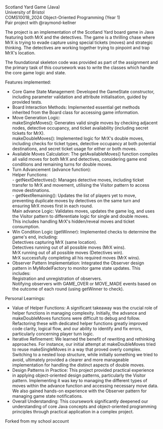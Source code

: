 Scotland Yard Game (Java)  
University of Bristol  
COMS10018_2024 Object-Oriented Programming (Year 1)  
Pair project with @raymond-kellner  

The project is an implementation of the Scotland Yard board game in Java featuring both MrX and the detectives. The game is a thrilling chase where MrX is trying to evade capture using special tickets (moves) and strategic thinking. The detectives are working together trying to pinpoint and trap MrX's location.

The foundational skeleton code was provided as part of the assignment and the primary task of this coursework was to write the classes which handle the core game logic and state.

Features implemented:
- Core Game State Management: Developed the GameState constructor, including parameter validation and attribute initialisation, guided by provided tests.
- Board Interaction Methods: Implemented essential get methods inherited from the Board class for accessing game information.
- Move Generation Logic:  
	makeSingleMoves(): Generates valid single moves by checking adjacent nodes, detective occupancy, and ticket availability (including secret tickets for MrX).  
	makeDoubleMoves(): Implemented logic for MrX's double moves, including checks for ticket types, detective occupancy at both potential destinations, and secret ticket usage for either or both moves.  
- Available Moves Calculation: The getAvailableMoves() function compiles all valid moves for both MrX and detectives, considering game end conditions and remaining turns for double moves.
- Turn Advancement (advance function):  
        Helper Functions:  
            - getNextDetectives(): Manages detective moves, including ticket transfer to MrX and movement, utilising the Visitor pattern to access move destinations.  
            - getNextRemaining(): Updates the list of players yet to move, preventing duplicate moves by detectives on the same turn and ensuring MrX moves first in each   round.  
        Main advance Logic: Validates moves, updates the game log, and uses the Visitor pattern to differentiate logic for single and double moves. This includes handling MrX's hidden/reveal moves and ticket consumption.
- Win Condition Logic (getWinner): Implemented checks to determine the game's end, including:  
	Detectives capturing MrX (same location).  
        Detectives running out of all possible moves (MrX wins).  
        MrX running out of all possible moves (Detectives win).  
        MrX successfully completing all his required moves (MrX wins).  
- Observer Pattern Implementation: Integrated the Observer design pattern in MyModelFactory to monitor game state updates. This includes:  
        Registration and unregistration of observers.  
        Notifying observers with GAME_OVER or MOVE_MADE events based on the outcome of each round (using getWinner to check).  

Personal Learnings:
- Value of Helper Functions: A significant takeaway was the crucial role of helper functions in managing complexity. Initially, the advance and makeDoubleMoves functions were difficult to debug and follow. Refactoring these with dedicated helper functions greatly improved code clarity, logical flow, and our ability to identify and fix errors, particularly concerning player turn logic.
- Iterative Refinement: We learned the benefit of rewriting and rethinking approaches. For instance, our initial attempt at makeDoubleMoves tried to reuse makeSingleMoves in a way that proved overly complex. Switching to a nested loop structure, while initially something we tried to avoid, ultimately provided a clearer and more manageable implementation for handling the distinct aspects of double moves.
- Design Patterns in Practice: This project provided practical experience in applying object-oriented design patterns, particularly the Visitor pattern. Implementing it was key to managing the different types of moves within the advance function and accessing necessary move data. We also gained hands-on experience with the Observer pattern for managing game state notifications.
- Overall Understanding: This coursework significantly deepened our understanding of core Java concepts and object-oriented programming principles through practical application in a complex project.

Forked from my school account
